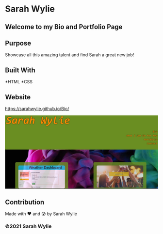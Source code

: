 # Sarah Wylie

## Welcome to my Bio and Portfolio Page

## Purpose
Showcase all this amazing talent and find Sarah a great new job!

## Built With 
*HTML
*CSS

## Website
https://sarahwylie.github.io/Bio/

![Portfolio](./images/Portfolio.jpg)

##  Contribution
Made with :heart: and :cold_sweat: by Sarah Wylie

### ©️2021 Sarah Wylie
